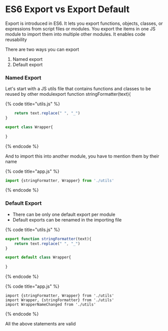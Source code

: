 # ES6 Export vs Export Default

Export is introduced in ES6. It lets you export functions, objects, classes, or expressions from script files or modules. You export the items in one JS module to import them into multiple other modules. It enables code reusability

There are two ways you can export&#x20;

1. Named export
2. Default export

### Named Export

Let's start with a JS utils file that contains functions and classes to be reused by other modulexport function stringFormatter(text){

{% code title="utils.js" %}
```javascript
    return text.replace(" ", "_")
}

export class Wrapper{    
    
}
```
{% endcode %}

And to import this into another module, you have to mention them by their name

{% code title="app.js" %}
```javascript
import {stringFormatter, Wrapper} from './utils'
```
{% endcode %}

### Default Export

* There can be only one default export per module
* Default exports can be renamed in the importing file

{% code title="utils.js" %}
```javascript
export function stringFormatter(text){
    return text.replace(" ", "_")
}

export default class Wrapper{    
    
}
```
{% endcode %}

{% code title="app.js" %}
```
import {stringFormatter, Wrapper} from './utils'
import Wrapper, {stringFormatter} from './utils'
import WrapperNameChanged from './utils'
```
{% endcode %}

All the above statements are valid

